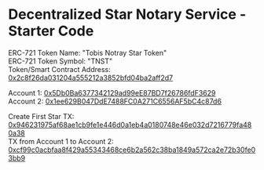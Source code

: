 # Decentralized Star Notary Service - Starter Code

ERC-721 Token Name: "Tobis Notray Star Token"  
ERC-721 Token Symbol: "TNST"  
Token/Smart Contract Address: [0x2c8f26da031204a555212a3852bfd04ba2aff2d7](https://rinkeby.etherscan.io/address/0x2c8f26da031204a555212a3852bfd04ba2aff2d7])

Account 1: [0x5Db0Ba6377342129ad99eE87BD7f26786fdF3629](https://rinkeby.etherscan.io/address/0x5db0ba6377342129ad99ee87bd7f26786fdf3629)  
Account 2: [0x1ee629B047DdE7488FC0A271C6556AF5bC4c87d6](0x1ee629B047DdE7488FC0A271C6556AF5bC4c87d6  )

Create First Star TX: [0x946231975af68ae1cb9fe1e446d0a1eb4a0180748e46e032d7216779fa480a38](https://rinkeby.etherscan.io/tx/0x946231975af68ae1cb9fe1e446d0a1eb4a0180748e46e032d7216779fa480a38)  
TX from Account 1 to Account 2: [0xcf99c0acbfaa8f429a55343468ce6b2a562c38ba1849a572ca2e72b30fe03bb9](https://rinkeby.etherscan.io/tx/0xcf99c0acbfaa8f429a55343468ce6b2a562c38ba1849a572ca2e72b30fe03bb9)
